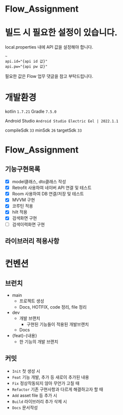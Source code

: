 # Flow_Assignment

# 빌드 시 필요한 설정이 있습니다.
local.properties 내에 API 값을 설정해야 합니다.
```properties
~
api.id="{api id 값}"
api.pw="{api pw 값}"
```
필요한 값은 Flow 업무 댓글을 참고 부탁드립니다.


# 개발환경
kotlin
`1.7.21`
Gradle
`7.5.0`

Android Studio
`Android Studio Electric Eel | 2022.1.1`

compileSdk
`33`
minSdk
`26`
targetSdk
`33`

# Flow_Assignment
## 기능구현목록
- [x] model클래스, dto클래스 작성
- [x] Retrofit 사용하여 네이버 API 연결 및 테스트
- [x] Room 사용하여 DB 연결/저장 및 테스트
- [x] MVVM 구현
- [x] 코루틴 적용
- [x] hilt 적용
- [x] 검색화면 구현
- [ ] 검색이력화면 구현

## 라이브러리 적용사항

# 컨벤션

## 브런치
- main
  - 프로젝트 생성
  - Docs, HOTFIX, code 정리, file 정리
- dev
  - 개발 브랜치
    - 구현된 기능들이 적용된 개발브랜치
  - Docs
- {feat}-{내용}
  - 한 기능의 개발 브랜치

## 커밋
- `Init`
  첫 생성 시
- `Feat`
  기능 개발, 추가 등 새로이 추가된 내용
- `Fix`
  정상작동되지 않아 무언가 고칠 때
- `Refactor`
  기존 구현사항과 다르게 해결하고자 할 때
- `Add`
  asset file 등 추가 시
- `Build`
  라이브러리 추가 삭제 시
- `Docs`
  문서작성

